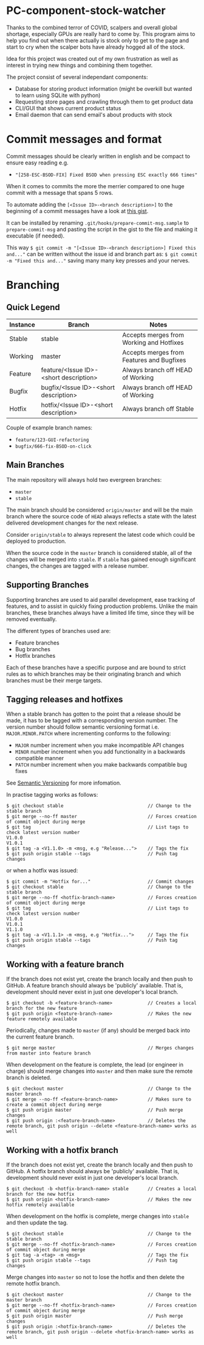 # PC-component-stock-watcher

Thanks to the combined terror of COVID, scalpers and overall global shortage, especially GPUs are really hard to come by. This program aims to help you find out when there actually is stock only to get to the page and start to cry when the scalper bots have already hogged all of the stock.

Idea for this project was created out of my own frustration as well as interest in trying new things and combining them together.

The project consist of several independant components:
* Database for storing product information (might be overkill but wanted to learn using SQLite with python)
* Requesting store pages and crawling through them to get product data
* CLI/GUI that shows current product status
* Email daemon that can send email's about products with stock


# Commit messages and format

Commit messages should be clearly written in english and be compact to ensure easy reading e.g.
* `"[258-ESC-BSOD-FIX] Fixed BSOD when pressing ESC exactly 666 times"`

When it comes to commits the more the merrier compared to one huge commit with a message that spans 5 rows.

To automate adding the `[<Issue ID>-<branch description>]` to the beginning of a commit messages have a look at [this gist](https://gist.github.com/rekolae/28b2b0d27cff688b77f1642989e1cc24).

It can be installed by renaming `.git/hooks/prepare-commit-msg.sample` to `prepare-commit-msg` and pasting the script in the gist to the file and making it executable (if needed). 

This way `$ git commit -m "[<Issue ID>-<branch description>] Fixed this and..."` can be written without the issue id and branch part as: `$ git commit -m "Fixed this and..."` saving many many key presses and your nerves.


# Branching

## Quick Legend

<table>
    <thead>
        <tr>
            <th>Instance</th>
            <th>Branch</th>
            <th>Notes</th>
        </tr>
    </thead>
    <tbody>
        <tr>
            <td>Stable</td>
            <td>stable</td>
            <td>Accepts merges from Working and Hotfixes</td>
        </tr>
        <tr>
            <td>Working</td>
            <td>master</td>
            <td>Accepts merges from Features and Bugfixes</td>
        </tr>
        <tr>
            <td>Feature</td>
            <td>feature/&lt;Issue ID&gt;-&lt;short description&gt;</td>
            <td>Always branch off HEAD of Working</td>
        </tr>
        <tr>
            <td>Bugfix</td>
            <td>bugfix/&lt;Issue ID&gt;-&lt;short description&gt;</td>
            <td>Always branch off HEAD of Working</td>
        </tr>
        <tr>
            <td>Hotfix</td>
            <td>hotfix/&lt;Issue ID&gt;-&lt;short description&gt;</td>
            <td>Always branch off Stable</td>
        </tr>
    </tbody>
</table>

Couple of example branch names:
* `feature/123-GUI-refactoring` 
* `bugfix/666-fix-BSOD-on-click`


## Main Branches

The main repository will always hold two evergreen branches:

* `master`
* `stable`

The main branch should be considered `origin/master` and will be the main branch where the source code of `HEAD` always reflects a state with the latest delivered development changes for the next release.

Consider `origin/stable` to always represent the latest code which could be deployed to production.

When the source code in the `master` branch is considered stable, all of the changes will be merged into `stable`. If `stable` has gained enough significant changes, the changes are tagged with a release number.


## Supporting Branches

Supporting branches are used to aid parallel development, ease tracking of features, and to assist in quickly fixing production problems. Unlike the main branches, these branches always have a limited life time, since they will be removed eventually.

The different types of branches used are:

* Feature branches
* Bug branches
* Hotfix branches

Each of these branches have a specific purpose and are bound to strict rules as to which branches may be their originating branch and which branches must be their merge targets.


## Tagging releases and hotfixes

When a stable branch has gotten to the point that a release should be made, it has to be tagged with a corresponding version number. The version number should follow semantic versioning format i.e. `MAJOR.MINOR.PATCH` where incrementing conforms to the following:

* `MAJOR` number increment when you make incompatible API changes
* `MINOR` number increment when you add functionality in a backwards compatible manner
* `PATCH` number increment when you make backwards compatible bug fixes

See [Semantic Versioning](https://semver.org/) for more infomation.

In practise tagging works as follows:

```
$ git checkout stable                               // Change to the stable branch
$ git merge --no-ff master                          // Forces creation of commit object during merge
$ git tag                                           // List tags to check latest version number
V1.0.0
V1.0.1
$ git tag -a <V1.1.0> -m <msg, e.g "Release...">    // Tags the fix
$ git push origin stable --tags                     // Push tag changes
```

or when a hotfix was issued:

```
$ git commit -m "Hotfix for..."                     // Commit changes
$ git checkout stable                               // Change to the stable branch
$ git merge --no-ff <hotfix-branch-name>            // Forces creation of commit object during merge
$ git tag                                           // List tags to check latest version number
V1.0.0
V1.0.1
V1.1.0
$ git tag -a <V1.1.1> -m <msg, e.g "Hotfix...">     // Tags the fix
$ git push origin stable --tags                     // Push tag changes
```


## Working with a feature branch

If the branch does not exist yet, create the branch locally and then push to GitHub. A feature branch should always be 'publicly' available. That is, development should never exist in just one developer's local branch.

```
$ git checkout -b <feature-branch-name>             // Creates a local branch for the new feature
$ git push origin <feature-branch-name>             // Makes the new feature remotely available
```

Periodically, changes made to `master` (if any) should be merged back into the current feature branch.

```
$ git merge master                                  // Merges changes from master into feature branch
```

When development on the feature is complete, the lead (or engineer in charge) should merge changes into `master` and then make sure the remote branch is deleted.

```
$ git checkout master                               // Change to the master branch  
$ git merge --no-ff <feature-branch-name>           // Makes sure to create a commit object during merge
$ git push origin master                            // Push merge changes
$ git push origin :<feature-branch-name>            // Deletes the remote branch, git push origin --delete <feature-branch-name> works as well
```


## Working with a hotfix branch

If the branch does not exist yet, create the branch locally and then push to GitHub. A hotfix branch should always be 'publicly' available. That is, development should never exist in just one developer's local branch.

```
$ git checkout -b <hotfix-branch-name> stable       // Creates a local branch for the new hotfix
$ git push origin <hotfix-branch-name>              // Makes the new hotfix remotely available
```

When development on the hotfix is complete, merge changes into `stable` and then update the tag.

```
$ git checkout stable                               // Change to the stable branch
$ git merge --no-ff <hotfix-branch-name>            // Forces creation of commit object during merge
$ git tag -a <tag> -m <msg>                         // Tags the fix
$ git push origin stable --tags                     // Push tag changes
```

Merge changes into `master` so not to lose the hotfix and then delete the remote hotfix branch.

```
$ git checkout master                               // Change to the master branch
$ git merge --no-ff <hotfix-branch-name>            // Forces creation of commit object during merge
$ git push origin master                            // Push merge changes
$ git push origin :<hotfix-branch-name>             // Deletes the remote branch, git push origin --delete <hotfix-branch-name> works as well
```
